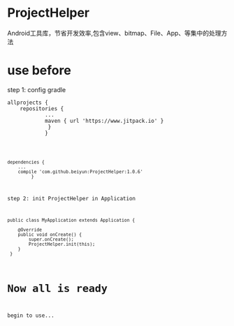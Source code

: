 # ProjectHelper
Android工具库，节省开发效率,包含view、bitmap、File、App、等集中的处理方法


# use before
step 1: config gradle
    
    allprojects {
     	repositories {
     			...
     			maven { url 'https://www.jitpack.io' }
     		     }
     	        }
<code>	

    dependencies {
		...
		compile 'com.github.beiyun:ProjectHelper:1.0.6'
	         }

step 2: init ProjectHelper in Application

    public class MyApplication extends Application {

        @Override
        public void onCreate() {
            super.onCreate();
            ProjectHelper.init(this);
        }
     }

# Now all is ready
begin to use...
	
	
